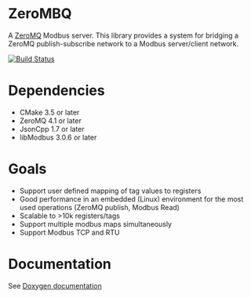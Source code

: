 # ZeroMBQ
A [ZeroMQ](https://github.com/zeromq) Modbus server.  This library provides a system for bridging a ZeroMQ publish-subscribe network to a Modbus server/client network.

[![Build Status](https://travis-ci.org/jconstam/ZeroMBQ.svg?branch=master)](https://travis-ci.org/jconstam/ZeroMBQ)

# Dependencies
* CMake 3.5 or later
* ZeroMQ 4.1 or later
* JsonCpp 1.7 or later 
* libModbus 3.0.6 or later

# Goals
* Support user defined mapping of tag values to registers
* Good performance in an embedded (Linux) environment for the most used operations (ZeroMQ publish, Modbus Read)
* Scalable to >10k registers/tags
* Support multiple modbus maps simultaneously
* Support Modbus TCP and RTU

# Documentation
See [Doxygen documentation](https://jconstam.github.io/ZeroMBQDocs/)
